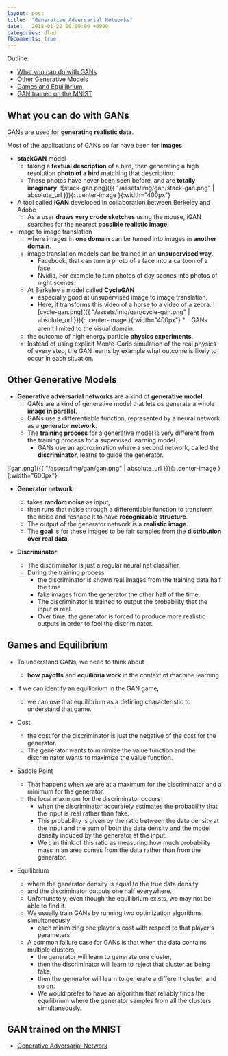 ```yaml
---
layout: post
title:  "Generative Adversarial Networks"
date:   2018-01-22 00:00:00 +0900
categories: dlnd
fbcomments: true
---
```


Outline:

- [What you can do with GANs](#what-you-can-do-with-gans)
- [Other Generative Models](#other-generative-models)
- [Games and Equilibrium](#games-and-equilibrium)
- [GAN trained on the MNIST](#gan-trained-on-the-mnist)

## What you can do with GANs

GANs are used for **generating realistic data**.

Most of the applications of GANs so far have been for **images**.

* **stackGAN** model
    - taking a **textual description** of a bird, then generating a high resolution **photo of a bird** matching that description.
    - These photos have never been seen before, and are **totally imaginary**.
    ![stack-gan.png]({{ "/assets/img/gan/stack-gan.png" | absolute_url }}){: .center-image }{:width="400px"}
* A tool called **iGAN** developed in collaboration between Berkeley and Adobe
    - As a user **draws very crude sketches** using the mouse, iGAN searches for the nearest **possible realistic image**.
* image to image translation
    - where images in **one domain** can be turned into images in **another domain**.
    - image translation models can be trained in an **unsupervised way**.
        - Facebook, that can turn a photo of a face into a cartoon of a face.
        - Nvidia, For example to turn photos of day scenes into photos of night scenes.
    - At Berkeley a model called **CycleGAN** 
        - especially good at unsupervised image to image translation.
        - Here, it transforms this video of a horse to a video of a zebra.
        ![cycle-gan.png]({{ "/assets/img/gan/cycle-gan.png" | absolute_url }}){: .center-image }{:width="400px"}
*　GANs aren't limited to the visual domain.　
    - the outcome of high energy particle **physics experiments**.
    - Instead of using explicit Monte-Carlo simulation of the real physics of every step, the GAN learns by example what outcome is likely to occur in each situation.

## Other Generative Models

* **Generative adversarial networks** are a kind of **generative model**.
    - GANs are a kind of generative model that lets us generate a whole **image in parallel**.
    - GANs use a differentiable function, represented by a neural network as a **generator network**.
    - The **training process** for a generative model is very different from the training process for a supervised learning model.
        - GANs use an approximation where a second network, called the **discriminator**, learns to guide the generator.

![gan.png]({{ "/assets/img/gan/gan.png" | absolute_url }}){: .center-image }{:width="600px"}

* **Generator network**
    - takes **random noise** as input,
    - then runs that noise through a differentiable function to transform the noise and reshape it to have **recognizable structure**.
    - The output of the generator network is a **realistic image**.
    - The **goal** is for these images to be fair samples from the **distribution over real data**.

* **Discriminator**
    - The discriminator is just a regular neural net classifier,
    - During the training process
        - the discriminator is shown real images from the training data half the time
        - fake images from the generator the other half of the time.
        - The discriminator is trained to output the probability that the input is real.
        - Over time, the generator is forced to produce more realistic outputs in order to fool the discriminator.
 
## Games and Equilibrium

* To understand GANs, we need to think about 
    - **how payoffs** and **equilibria work** in the context of machine learning.
* If we can identify an equilibrium in the GAN game, 
    - we can use that equilibrium as a defining characteristic to understand that game.
    
* Cost
    - the cost for the discriminator is just the negative of the cost for the generator.
    - The generator wants to minimize the value function and the discriminator wants to maximize the value function.

* Saddle Point
    - That happens when we are at a maximum for the discriminator and a minimum for the generator.
    - the local maximum for the discriminator occurs
        - when the discriminator accurately estimates the probability that the input is real rather than fake.
        - This probability is given by the ratio between the data density at the input and the sum of both the data density and the model density induced by the generator at the input.
        - We can think of this ratio as measuring how much probability mass in an area comes from the data rather than from the generator.

* Equilibrium
    - where the generator density is equal to the true data density
    - and the discriminator outputs one half everywhere.
    - Unfortunately, even though the equilibrium exists, we may not be able to find it.  
    - We usually train GANs by running two optimization algorithms simultaneously
        - each minimizing one player's cost with respect to that player's parameters.
    - A common failure case for GANs is that when the data contains multiple clusters, 
        - the generator will learn to generate one cluster,
        - then the discriminator will learn to reject that cluster as being fake,
        - then the generator will learn to generate a different cluster, and so on.
        - We would prefer to have an algorithm that reliably finds the equilibrium where the generator samples from all the clusters simultaneously.
        
## GAN trained on the MNIST

* [Generative Adversarial Network](https://github.com/byam/dlnd/blob/master/5.GenerativeAdversarialNetworks/gan_mnist/Intro_to_GANs_Solution.ipynb)
